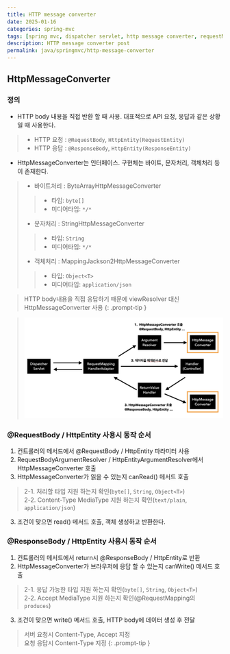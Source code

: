 ```yaml
---
title: HTTP message converter
date: 2025-01-16
categories: spring-mvc
tags: [spring mvc, dispatcher servlet, http message converter, requestMappingHandlerAdapter]
description: HTTP message converter post
permalink: java/springmvc/http-message-converter
---
```


## HttpMessageConverter
### 정의
* HTTP body 내용을 직접 반환 할 때 사용. 대표적으로 API 요청, 응답과 같은 상황 일 때 사용한다.
> * HTTP 요청 : `@RequestBody`, `HttpEntity(RequestEntity)`
> * HTTP 응답 : `@ResponseBody`, `HttpEntity(ResponseEntity)`

* HttpMessageConverter는 인터페이스. 구현체는 바이트, 문자처리, 객체처리 등이 존재한다. 
> * 바이트처리 : ByteArrayHttpMessageConverter
>> * 타입: `byte[]`
>> * 미디어타입: `*/*`
> * 문자처리 : StringHttpMessageConverter
>> * 타입: `String`
>> * 미디어타입: `*/*`
> * 객체처리 : MappingJackson2HttpMessageConverter
>> * 타입: `Object<T>`
>> * 미디어타입: `application/json`

> HTTP body내용을 직접 응답하기 때문에 viewResolver 대신 HttpMessageConverter 사용
{: .prompt-tip }

> ![HttpMessageConveter](/assets/img/posts/dev/java/spring-mvc/http-message-converter1.png "HttpMessageConveter")


### @RequestBody / HttpEntity 사용시 동작 순서
1. 컨트롤러의 메서드에서 @RequestBody / HttpEntity 파라미터 사용
2. RequestBodyArgumentResolver / HttpEntityArgumentResolver에서 HttpMessageConverter 호출
3. HttpMessageConverter가 읽을 수 있는지 canRead() 메서드 호출
> 2-1. 처리할 타입 지원 하는지 확인(`byte[]`, `String`, `Object<T>`)  
> 2-2. Content-Type MediaType 지원 하는지 확인(`text/plain`, `application/json`)
3. 조건이 맞으면 read() 메서드 호출, 객체 생성하고 반환한다.

### @ResponseBody / HttpEntity 사용시 동작 순서
1. 컨트롤러의 메서드에서 return시 @ResponseBody / HttpEntity로 반환
2. HttpMessageConverter가 브라우저에 응답 할 수 있는지 canWrite() 메서드 호출
> 2-1. 응답 가능한 타입 지원 하는지 확인(`byte[]`, `String`, `Object<T>`)  
> 2-2. Accept MediaType 지원 하는지 확인(@RequestMapping의 `produces`)
3. 조건이 맞으면 write() 메서드 호출, HTTP body에 데이터 생성 후 전달

> 서버 요청시 Content-Type, Accept 지정  
> 요청 응답시 Content-Type 지정
{: .prompt-tip }
